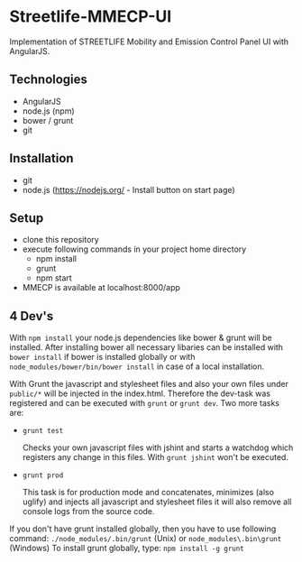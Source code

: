 # Streetlife-MMECP-UI #

Implementation of STREETLIFE Mobility and Emission Control Panel UI with AngularJS.

## Technologies ##

* AngularJS
* node.js (npm)
* bower / grunt
* git

## Installation ##

*   git
*   node.js (https://nodejs.org/ - Install button on start page)

## Setup ##

*   clone this repository
*   execute following commands in your project home directory
    *   npm install
    *   grunt
    *   npm start
*   MMECP is available at localhost:8000/app

## 4 Dev's ##

With `npm install` your node.js dependencies like bower & grunt will be installed. After installing bower all necessary libaries can be installed with `bower install` if bower is installed
globally or with `node_modules/bower/bin/bower install` in case of a local installation.

With Grunt the javascript and stylesheet files and also your own files under `public/*` will be injected in the
index.html. Therefore the dev-task was registered and can be executed with `grunt` or `grunt dev`. Two more tasks are:

*   `grunt test`

    Checks your own javascript files with jshint and starts a watchdog which registers any change in this files. With
`grunt jshint` won't be executed.

*   `grunt prod`

    This task is for production mode and concatenates, minimizes (also uglify) and injects all javascript
and stylesheet files it will also remove all console logs from the source code.

If you don't have grunt installed globally, then you have to use following command: `./node_modules/.bin/grunt` (Unix)
or `node_modules\.bin\grunt` (Windows)
To install grunt globally, type: `npm install -g grunt`
